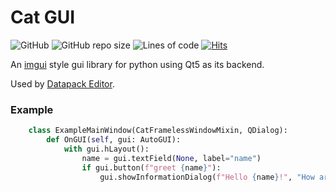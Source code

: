 
# Cat GUI
![GitHub](https://img.shields.io/github/license/JoachimCoenen/cat-gui)
![GitHub repo size](https://img.shields.io/github/repo-size/JoachimCoenen/cat-gui?color=0072FF)
![Lines of code](https://img.shields.io/tokei/lines/github/JoachimCoenen/cat-gui?color=0072FF)
[![Hits](https://hits.seeyoufarm.com/api/count/incr/badge.svg?url=https%3A%2F%2Fgithub.com%2FJoachimCoenen%2Fcat-gui&count_bg=%230072FF&title_bg=%23555555&icon=&icon_color=%23E7E7E7&title=hits&edge_flat=false)](https://hits.seeyoufarm.com)

An [imgui](https://github.com/ocornut/imgui) style gui library for python using Qt5 as its backend.

Used by [Datapack Editor](https://github.com/JoachimCoenen/Datapack-Editor).

### Example
```python
    class ExampleMainWindow(CatFramelessWindowMixin, QDialog):
        def OnGUI(self, gui: AutoGUI):
            with gui.hLayout():
                name = gui.textField(None, label="name")
                if gui.button(f"greet {name}"):
                    gui.showInformationDialog(f"Hello {name}!", "How are you?")
```


[NewIssue_LINK]:                 https://github.com/JoachimCoenen/cat-gui/issues/new  "New issue"

